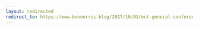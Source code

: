 ```yaml
---
layout: redirected
redirect_to: https://www.bennorris.blog/2017/10/01/oct-general-conference.html
---
```

